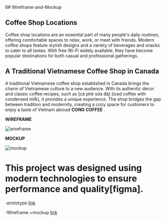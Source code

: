 6# Wireframe-and-Mockup

## Coffee Shop Locations
Coffee shop locations are an essential part of many people's daily routines,
 offering comfortable spaces to relax, work, or meet with friends. Modern coffee shops feature stylish designs and a 
 variety of beverages and snacks to cater to all tastes. With free Wi-Fi widely available, 
they have become popular destinations for both casual and professional gatherings.


## A Traditional Vietnamese Coffee Shop in Canada
A traditional Vietnamese coffee shop established in Canada brings the charm of Vietnamese culture to a new audience.
 With its authentic décor and classic coffee recipes, such as [cà phê sữa đá] (iced coffee with condensed milk), 
 it provides a unique experience. The shop bridges the gap between tradition and modernity,
 creating a cozy space for customers to enjoy a taste of Vietnam abroad **CONG COFFEE**   .



 **WIREFRAME**
 
![wireframe](https://github.com/user-attachments/assets/bfb975c5-96c5-4752-9a67-fd7ff6f4cbe1)

 **MOCKUP**

![mockup](https://github.com/user-attachments/assets/b2f44649-4f96-4e85-8af2-960aa732377b)


# This project was designed using modern technologies to ensure performance and quality[figma].

  -prototype
  [link](https://www.figma.com/design/Qd2hXsCq4WPlyS4fcqz9UP/Wireframe-and-Mockup?node-id=56-2&t=12aGf1tfvfohGjf5-1)

  -Wireframe +mockup
  [link](https://www.figma.com/design/Qd2hXsCq4WPlyS4fcqz9UP/Wireframe-and-Mockup?node-id=0-1&t=UhlW0LoynSuLOhuq-1)
